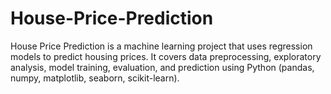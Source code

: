 # House-Price-Prediction
House Price Prediction is a machine learning project that uses regression models to predict housing prices. It covers data preprocessing, exploratory analysis, model training, evaluation, and prediction using Python (pandas, numpy, matplotlib, seaborn, scikit-learn).
